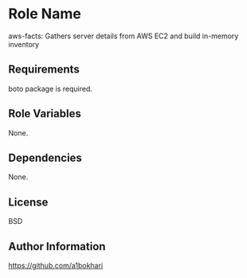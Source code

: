 Role Name
=========
aws-facts: Gathers server details from AWS EC2 and build in-memory inventory

Requirements
------------
boto package is required.

Role Variables
--------------
None.

Dependencies
------------
None.

License
-------
BSD

Author Information
------------------
https://github.com/a1bokhari

